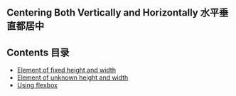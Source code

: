 ## Centering Both Vertically and Horizontally 水平垂直都居中

## Contents 目录
- [Element of fixed height and width](https://github.com/Erichain/css-center-complete/tree/master/horizontal%26%26vertical/fixed-height-and-width)
- [Element of unknown height and width](https://github.com/Erichain/css-center-complete/tree/master/horizontal%26%26vertical/unknown-height-and-width)
- [Using flexbox](https://github.com/Erichain/css-center-complete/tree/master/horizontal%26%26vertical/flexbox)
